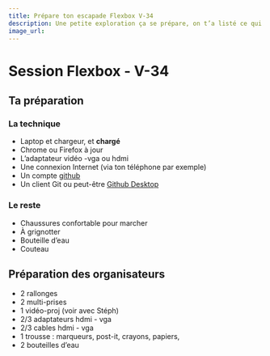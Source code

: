 ```yaml
---
title: Prépare ton escapade Flexbox V-34
description: Une petite exploration ça se prépare, on t’a listé ce qui nous paraissait indispensable (ou pas).
image_url:
---
```


# Session Flexbox - V-34

## Ta préparation

### La technique
- Laptop et chargeur, et **chargé**
- Chrome ou Firefox à jour
- L’adaptateur vidéo -vga ou hdmi
- Une connexion Internet (via ton téléphone par exemple)
- Un compte [github](https://github.com/join?source=header-home)
- Un client Git ou peut-être [Github Desktop](https://desktop.github.com)


### Le reste
- Chaussures confortable pour marcher
- À grignotter
- Bouteille d’eau
- Couteau

## Préparation des organisateurs

* 2 rallonges
* 2 multi-prises
* 1 vidéo-proj (voir avec Stéph)
* 2/3 adaptateurs hdmi - vga
* 2/3 cables hdmi - vga
* 1 trousse : marqueurs, post-it, crayons, papiers,
* 2 bouteilles d’eau
